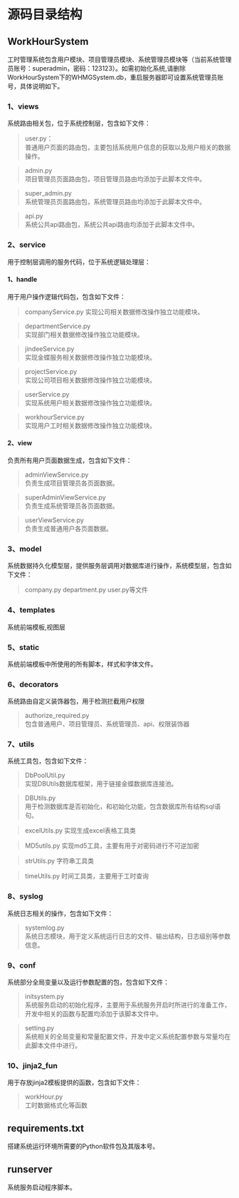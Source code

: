 # 源码目录结构
## WorkHourSystem
工时管理系统包含用户模块、项目管理员模块、系统管理员模块等（当前系统管理员账号：superadmin，密码：123123）。如需初始化系统,请删除WorkHourSystem下的WHMGSystem.db，重启服务器即可设置系统管理员账号，具体说明如下。

### 1、views
系统路由相关包，位于系统控制层，包含如下文件：
> user.py：  
普通用户页面的路由包，主要包括系统用户信息的获取以及用户相关的数据操作。

> admin.py  
项目管理员页面路由包，项目管理员路由均添加于此脚本文件中。

> super_admin.py  
系统管理员页面路由包，系统管理员路由均添加于此脚本文件中。

> api.py  
系统公共api路由包，系统公共api路由均添加于此脚本文件中。

### 2、service
用于控制层调用的服务代码，位于系统逻辑处理层：

#### 1、handle
用于用户操作逻辑代码包，包含如下文件：

> companyService.py
实现公司相关数据修改操作独立功能模块。

> departmentService.py  
实现部门相关数据修改操作独立功能模块。

> jindeeService.py  
实现金蝶服务相关数据修改操作独立功能模块。

> projectService.py  
实现公司项目相关数据修改操作独立功能模块。

> userService.py  
实现系统用户相关数据修改操作独立功能模块。

> workhourService.py  
实现用户工时相关数据修改操作独立功能模块。

#### 2、view
负责所有用户页面数据生成，包含如下文件：

> adminViewService.py  
负责生成项目管理员各页面数据。

> superAdminViewService.py  
负责生成系统管理员各页面数据。

> userViewService.py  
负责生成普通用户各页面数据。

### 3、model
系统数据持久化模型层，提供服务层调用对数据库进行操作，系统模型层，包含如下文件：

> company.py  department.py user.py等文件

### 4、templates
 系统前端模板,视图层
 

### 5、static
系统前端模板中所使用的所有脚本，样式和字体文件。
 
### 6、decorators
系统路由自定义装饰器包，用于检测拦截用户权限

> authorize_required.py  
包含普通用户、项目管理员、系统管理员、api、权限装饰器


### 7、utils
系统工具包，包含如下文件：

> DbPoolUtil.py  
实现DBUtils数据库框架，用于链接金蝶数据库连接池。

> DBUtils.py  
用于检测数据库是否初始化，和初始化功能，包含数据库所有结构sql语句。

> excelUtils.py
实现生成excel表格工具类

> MD5utils.py
实现md5工具，主要有用于对密码进行不可逆加密

> strUtils.py
字符串工具类

>timeUtils.py
时间工具类，主要用于工时查询

### 8、syslog
系统日志相关的操作，包含如下文件：
> systemlog.py  
系统日志模块，用于定义系统运行日志的文件、输出结构，日志级别等参数信息。

### 9、conf
系统部分全局变量以及运行参数配置的包，包含如下文件：
> initsystem.py  
系统服务启动的初始化程序，主要用于系统服务开启时所进行的准备工作，开发中相关的函数与配置均添加于该脚本文件中。

> setting.py  
系统相关的全局变量和常量配置文件，开发中定义系统配置参数与常量均在此脚本文件中进行。


### 10、jinja2_fun
用于存放jinja2模板提供的函数，包含如下文件：
> workHour.py  
工时数据格式化等函数


## requirements.txt
搭建系统运行环境所需要的Python软件包及其版本号。

## runserver
系统服务启动程序脚本。
